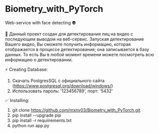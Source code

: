 # Biometry_with_PyTorch
Web-service with face detecting 👽

💼 Данный проект создан для детектирования лиц на видео с последующем выводом на веб-сервис. Запуская детектирование Вашего видео, Вы сможете получить информацию, которая отображается в процессе детектирования; она записывается в базу данных. То есть Вы в любой момент времени можете посмотреть всю информацию о детектировании.

⚡️ Creating Database:
1. Скачать PostgresSQL c официального сайта (https://www.postgresql.org/download/windows/)
2. Использовать пароль: '123456789', порт: '5432'

✅ Installing:
1. git clone https://github.com/mxnv03/Biometry_with_PyTorch.git
2. pip install --upgrade pip
3. pip install -r requiirements.txt
4. python run app.py

